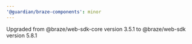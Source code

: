 ```yaml
---
'@guardian/braze-components': minor
---
```


Upgraded from @braze/web-sdk-core version 3.5.1 to @braze/web-sdk version 5.8.1
